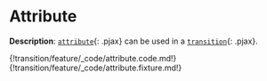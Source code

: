 # Attribute

__Description__: [`attribute`](./../attribute/general.md){: .pjax} can be used in a [`transition`](./../transition/general.md){: .pjax}.

{!transition/feature/_code/attribute.code.md!}
{!transition/feature/_code/attribute.fixture.md!}

<div class="cf"></div>
<div class="end"></div>

